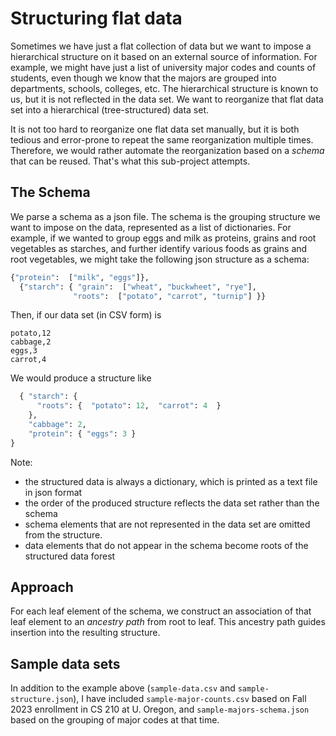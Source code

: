 # Structuring flat data

Sometimes we have just a flat collection of data but we want to 
impose a hierarchical structure on it based on an external source of 
information.  For example, we might have just a list of university 
major codes and counts of students, even though we know that the 
majors are grouped into departments, schools, colleges, etc.  The 
hierarchical structure is known to us, but it is not reflected in 
the data set.   We want to reorganize that flat data set into a 
hierarchical (tree-structured) data set. 

It is not too hard to reorganize one flat data set manually, but it 
is both tedious and error-prone to repeat the same reorganization 
multiple times.  Therefore, we would rather automate the 
reorganization based on a _schema_ that can be reused.  That's what 
this sub-project attempts. 

## The Schema

We parse a schema as a json file. The schema is the grouping 
structure we want to impose on the data, represented as a list of
dictionaries. For example, if we wanted to group eggs and milk as 
proteins, grains and root vegetables as starches, and further 
identify various foods as grains and root vegetables, we might 
take the following json structure as a schema: 

```python
{"protein":  ["milk", "eggs"]}, 
  {"starch": { "grain":  ["wheat", "buckwheet", "rye"], 
              "roots":  ["potato", "carrot", "turnip"] }}
```
Then, if our data set (in CSV form) is 
```text
potato,12
cabbage,2
eggs,3
carrot,4
```
We would produce a structure like 
```python
  { "starch": {
      "roots": {  "potato": 12,  "carrot": 4  }
    },
    "cabbage": 2,
    "protein": { "eggs": 3 }
}
```
Note: 
- the structured data is always a dictionary, which is printed
  as a text file in json format
-  the order of the produced structure reflects the data set 
   rather than the schema
- schema elements that are not represented in the data set are omitted
  from the structure.
- data elements that do not appear in the schema become roots of the 
  structured data forest

## Approach

For each leaf element of the schema, we construct an association of 
that leaf element to an _ancestry path_ from root to leaf.  This 
ancestry path guides insertion into the resulting structure. 

## Sample data sets

In addition to the example above (`sample-data.csv` and 
`sample-structure.json`), I have included `sample-major-counts.csv` 
based on Fall 2023 enrollment in CS 210 at U. Oregon, and 
`sample-majors-schema.json` based on the grouping of major codes at
that time.  